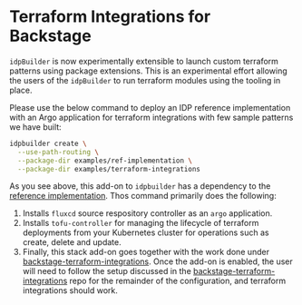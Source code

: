 # Terraform Integrations for Backstage

`idpBuilder` is now experimentally extensible to launch custom terraform patterns using package extensions. This is an experimental effort allowing the users of the `idpBuilder` to run terraform modules using the tooling in place.

Please use the below command to deploy an IDP reference implementation with an Argo application for terraform integrations with few sample patterns we have built:

```bash
idpbuilder create \
  --use-path-routing \
  --package-dir examples/ref-implementation \
  --package-dir examples/terraform-integrations
```

As you see above, this add-on to `idpbuilder` has a dependency to the [reference implementation](../ref-implementation/). Thos command primarily does the following:

1. Installs `fluxcd` source respository controller as an `argo` application.
2. Installs `tofu-controller` for managing the lifecycle of terraform deployments from your Kubernetes cluster for operations such as create, delete and update.
3. Finally, this stack add-on goes together with the work done under [backstage-terraform-integrations](https://github.com/cnoe-io/backstage-terraform-integrations/). Once the add-on is enabled, the user will need to follow the setup discussed in the [backstage-terraform-integrations](https://github.com/cnoe-io/backstage-terraform-integrations/) repo for the remainder of the configuration, and terraform integrations should work.